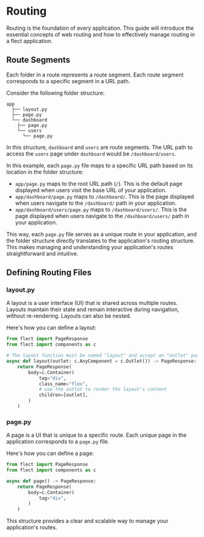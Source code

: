 # Routing

Routing is the foundation of every application. This guide will introduce the essential concepts of web routing and how to effectively manage routing in a flect application.

## Route Segments

Each folder in a route represents a route segment. Each route segment corresponds to a specific segment in a URL path.

Consider the following folder structure:

```console
app
  ├── layout.py
  ├── page.py
  └── dashboard
    ├── page.py
    └── users
      └── page.py
```

In this structure, `dashboard` and `users` are route segments. The URL path to access the `users` page under `dashboard` would be `/dashboard/users`.

In this example, each `page.py` file maps to a specific URL path based on its location in the folder structure:

- `app/page.py` maps to the root URL path (`/`). This is the default page displayed when users visit the base URL of your application.
- `app/dashboard/page.py` maps to `/dashboard/`. This is the page displayed when users navigate to the `/dashboard/` path in your application.
- `app/dashboard/users/page.py` maps to `/dashboard/users/`. This is the page displayed when users navigate to the `/dashboard/users/` path in your application.

This way, each `page.py` file serves as a unique route in your application, and the folder structure directly translates to the application's routing structure. This makes managing and understanding your application's routes straightforward and intuitive.

## Defining Routing Files

### layout.py

A layout is a user interface (UI) that is shared across multiple routes. Layouts maintain their state and remain interactive during navigation, without re-rendering. Layouts can also be nested.

Here's how you can define a layout:

```python
from flect import PageResponse
from flect import components as c

# The layout function must be named "layout" and accept an "outlet" parameter
async def layout(outlet: c.AnyComponent = c.Outlet()) -> PageResponse:
    return PageResponse(
        body=c.Container(
            tag="div",
            class_name="flex",
            # use the outlet to render the layout's content
            children=[outlet],
        )
    )
```

### page.py

A page is a UI that is unique to a specific route. Each unique page in the application corresponds to a `page.py` file.

Here's how you can define a page:

```python
from flect import PageResponse
from flect import components as c

async def page() -> PageResponse:
    return PageResponse(
        body=c.Container(
            tag="div",
        )
    )
```

This structure provides a clear and scalable way to manage your application's routes.
